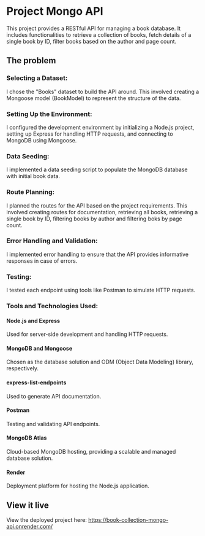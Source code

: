 # Project Mongo API

This project provides a RESTful API for managing a book database. It includes functionalities to retrieve a collection of books, fetch details of a single book by ID, filter books based on the author and page count.

## The problem

### Selecting a Dataset:

I chose the "Books" dataset to build the API around. This involved creating a Mongoose model (BookModel) to represent the structure of the data.

### Setting Up the Environment:

I configured the development environment by initializing a Node.js project, setting up Express for handling HTTP requests, and connecting to MongoDB using Mongoose.

### Data Seeding:

I implemented a data seeding script to populate the MongoDB database with initial book data.

### Route Planning:

I planned the routes for the API based on the project requirements. This involved creating routes for documentation, retrieving all books, retrieving a single book by ID, filtering books by author and filtering boks by page count.

### Error Handling and Validation:

I implemented error handling to ensure that the API provides informative responses in case of errors.

### Testing:

I tested each endpoint using tools like Postman to simulate HTTP requests.

### Tools and Technologies Used:

#### Node.js and Express

Used for server-side development and handling HTTP requests.

#### MongoDB and Mongoose

Chosen as the database solution and ODM (Object Data Modeling) library, respectively.

#### express-list-endpoints

Used to generate API documentation.

#### Postman

Testing and validating API endpoints.

#### MongoDB Atlas

Cloud-based MongoDB hosting, providing a scalable and managed database solution.

#### Render

Deployment platform for hosting the Node.js application.

## View it live

View the deployed project here:
https://book-collection-mongo-api.onrender.com/
